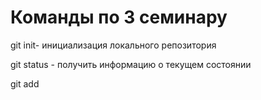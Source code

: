 # Команды по 3 семинару
git init- инициализация локального репозитория 

git status - получить информацию о текущем состоянии

 git add 

 